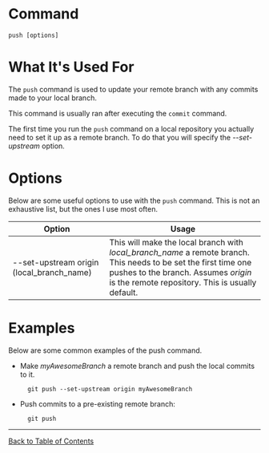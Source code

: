 
# Command

    push [options]

# What It's Used For

The `push` command is used to update your remote branch with any commits made to your local branch.

This command is usually ran after executing the `commit` command.

The first time you run the `push` command on a local repository you actually need to set it up as a remote branch. To do that you will specify the *--set-upstream* option.

# Options

Below are some useful options to use with the `push` command. This is not an exhaustive list, but the ones I use most often.

| Option | Usage | 
| ---- | -----|
| --set-upstream origin (local_branch_name) | This will make the local branch with *local_branch_name* a remote branch. This needs to be set the first time one pushes to the branch. Assumes *origin* is the remote repository. This is usually default. |

# Examples

Below are some common examples of the push command.

- Make *myAwesomeBranch* a remote branch and push the local commits to it.

        git push --set-upstream origin myAwesomeBranch

- Push commits to a pre-existing remote branch:

        git push

***
[Back to Table of Contents](../TableOfContents.md)

